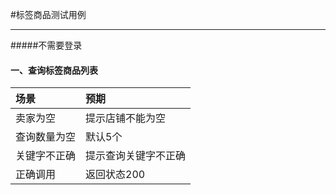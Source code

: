 #标签商品测试用例

---
#####不需要登录
#### 一、查询标签商品列表
| 场景| 预期|
| :--- | :--- |
| 卖家为空| 提示店铺不能为空 | 
| 查询数量为空| 默认5个| 
| 关键字不正确| 提示查询关键字不正确| 
| 正确调用| 返回状态200| 










